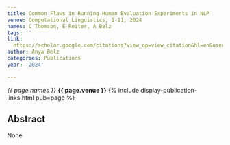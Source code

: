```yaml
---
title: Common Flaws in Running Human Evaluation Experiments in NLP
venue: Computational Linguistics, 1-11, 2024
names: C Thomson, E Reiter, A Belz
tags: ''
link: 
  https://scholar.google.com/citations?view_op=view_citation&hl=en&user=trwwiW4AAAAJ&pagesize=100&sortby=pubdate&citation_for_view=trwwiW4AAAAJ:ILKRHgRFtOwC
author: Anya Belz
categories: Publications
year: '2024'

---
```


*{{ page.names }}*
**{{ page.venue }}**
{% include display-publication-links.html pub=page %}
## Abstract

None